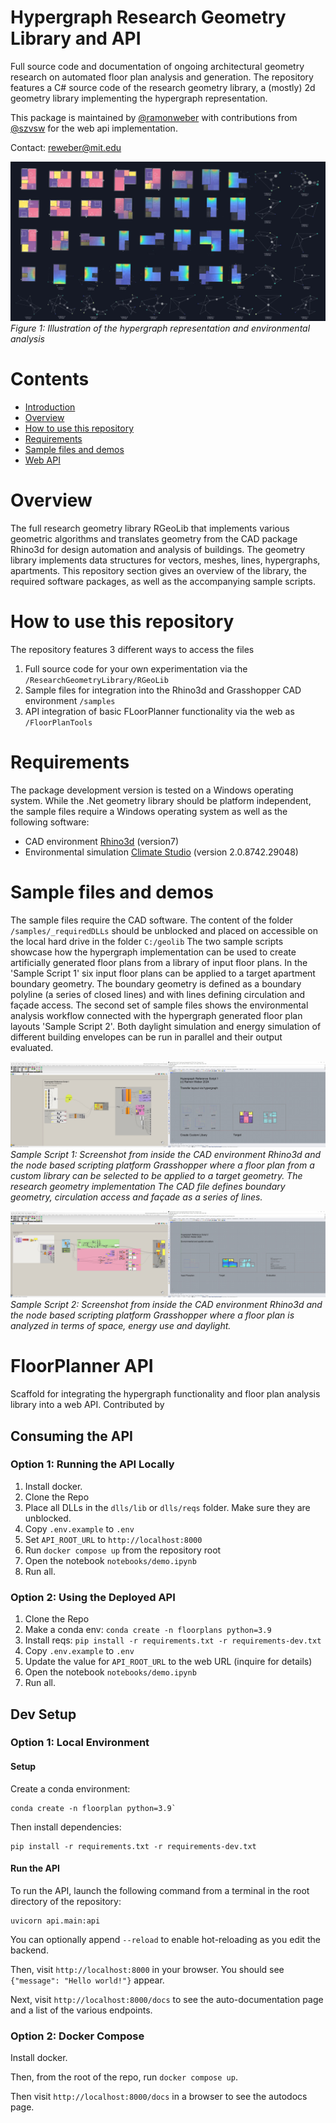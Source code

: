 # Hypergraph Research Geometry Library and API

Full source code and documentation of ongoing architectural geometry research on automated floor plan analysis and generation. The repository features a C# source code of the research geometry library, a (mostly) 2d geometry library implementing the hypergraph representation. 

This package is maintained by [@ramonweber](https://github.com/ramonweber) with contributions from [@szvsw](https://github.com/szvsw) for the web api implementation.

Contact: reweber@mit.edu

![Hypergraph overview](img/weber2024_hypergraph_collage.jpg)
*Figure 1: Illustration of the hypergraph representation and environmental analysis*

# Contents

- [Introduction](#HypergraphResearchGeometryLibraryandAPI)
- [Overview](#overview)
- [How to use this repository](#Howtousethisrepository)
- [Requirements](#Requirements)
- [Sample files and demos](#SamplefilesandintegrationintoCAD)
- [Web API](#FloorPlannerAPI)

# Overview

The full research geometry library RGeoLib that implements various geometric algorithms and translates geometry from the CAD package Rhino3d for design automation and analysis of buildings. The geometry library implements data structures for vectors, meshes, lines, hypergraphs, apartments. This repository section gives an overview of the library, the required software packages, as well as the accompanying sample scripts.

# How to use this repository

The repository features 3 different ways to access the files 
1. Full source code for your own experimentation via the `/ResearchGeometryLibrary/RGeoLib`
2. Sample files for integration into the Rhino3d and Grasshopper CAD environment `/samples`
3. API integration of basic FLoorPlanner functionality via the web as `/FloorPlanTools`

# Requirements

The package development version is tested on a Windows operating system. While the .Net geometry library should be platform independent, the sample files require a Windows operating system as well as the following software:

- CAD environment [Rhino3d](https://rhino3d.com/ "rhino") (version7) 
- Environmental simulation [Climate Studio](https://www.solemma.com/climatestudio "cs") (version 2.0.8742.29048)

# Sample files and demos

The sample files require the CAD software. The content of the folder `/samples/_requiredDLLs` should be unblocked and placed on accessible on the local hard drive in the folder `C:/geolib`
The two sample scripts showcase how the hypergraph implementation can be used to create artificially generated floor plans from a library of input floor plans. In the 'Sample Script 1' six input floor plans can be applied to a target apartment boundary geometry. The boundary geometry is defined as a boundary polyline (a series of closed lines) and with lines defining circulation and façade access. The second set of sample files shows the environmental analysis workflow connected with the hypergraph generated floor plan layouts 'Sample Script 2'. Both daylight simulation and energy simulation of different building envelopes can be run in parallel and their output evaluated.

![Hypergraph overview](samples/Weber2024%20Hypergraph%20Reference%20Script%201%20Transfer%20layout%20via%20hypergraph.JPG)
*Sample Script 1: Screenshot from inside the CAD environment Rhino3d and the node based scripting platform Grasshopper where a floor plan from a custom library can be selected to be applied to a target geometry. The research geometry implementation The CAD file defines boundary geometry, circulation access and façade as a series of lines.*

![Hypergraph overview](samples/Weber2024%20Hypergraph%20Reference%20Script%202%20Environmental%20Simulation.JPG)
*Sample Script 2: Screenshot from inside the CAD environment Rhino3d and the node based scripting platform Grasshopper where a floor plan is analyzed in terms of space, energy use and daylight.*


# FloorPlanner API

Scaffold for integrating the hypergraph functionality and floor plan analysis library into a web API. Contributed by  

## Consuming the API

### Option 1: Running the API Locally

1. Install docker.
1. Clone the Repo
1. Place all DLLs in the `dlls/lib` or `dlls/reqs` folder.  Make sure they are unblocked.
2. Copy `.env.example` to `.env`
3. Set `API_ROOT_URL` to `http://localhost:8000`
3. Run `docker compose up` from the repository root
4. Open the notebook `notebooks/demo.ipynb`
5. Run all.

### Option 2: Using the Deployed API

1. Clone the Repo
1. Make a conda env: `conda create -n floorplans python=3.9`
1. Install reqs: `pip install -r requirements.txt -r requirements-dev.txt`
2. Copy `.env.example` to `.env`
3. Update the value for `API_ROOT_URL` to the web URL (inquire for details)
4. Open the notebook `notebooks/demo.ipynb`
5. Run all.


## Dev Setup

### Option 1: Local Environment

#### Setup

Create a conda environment:

```
conda create -n floorplan python=3.9`
```

Then install dependencies:

```
pip install -r requirements.txt -r requirements-dev.txt
```

#### Run the API

To run the API, launch the following command from a terminal in the root directory of the repository:

```
uvicorn api.main:api
```

You can optionally append `--reload` to enable hot-reloading as you edit the backend.

Then, visit `http://localhost:8000` in your browser.  You should see `{"message": "Hello world!"}` appear.

Next, visit `http://localhost:8000/docs` to see the auto-documentation page and a list of the various endpoints.  

### Option 2: Docker Compose

Install docker.

Then, from the root of the repo, run `docker compose up`.

Then visit `http://localhost:8000/docs` in a browser to see the autodocs page.





